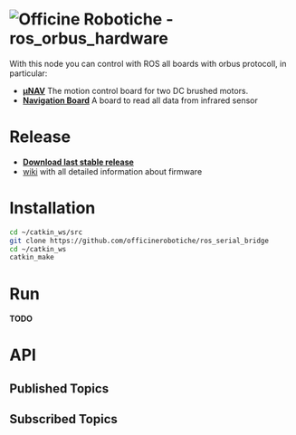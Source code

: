 # ![Officine Robotiche][Logo] - ros_orbus_hardware

With this node you can control with ROS all boards with orbus protocoll, in particular:
- [**µNAV**](http://unav.officinerobotiche.it) The motion control board for two DC brushed motors.
- [**Navigation Board**](http://raffaello.officinerobotiche.it/boards/old-boards/navigation-board/) A board to read all data from infrared sensor

# Release
- [**Download last stable release**](https://github.com/officinerobotiche/ros_serial_bridge/releases)
- [wiki] with all detailed information about firmware

# Installation
```bash
cd ~/catkin_ws/src
git clone https://github.com/officinerobotiche/ros_serial_bridge
cd ~/catkin_ws
catkin_make
```

# Run
**TODO**

# API
## Published Topics

## Subscribed Topics

[wiki]:http://wiki.officinerobotiche.it/
[Officine Robotiche]:http://www.officinerobotiche.it/
[Logo]:http://2014.officinerobotiche.it/wp-content/uploads/sites/4/2014/09/ORlogoSimpleSmall.png
